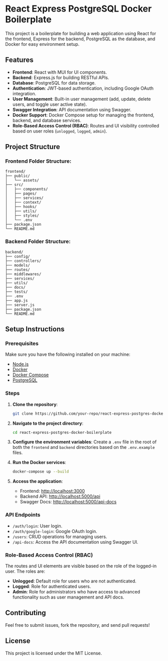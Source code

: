 
# React Express PostgreSQL Docker Boilerplate

This project is a boilerplate for building a web application using React for the frontend, Express for the backend, PostgreSQL as the database, and Docker for easy environment setup.

## Features

- **Frontend**: React with MUI for UI components.
- **Backend**: Express.js for building RESTful APIs.
- **Database**: PostgreSQL for data storage.
- **Authentication**: JWT-based authentication, including Google OAuth integration.
- **User Management**: Built-in user management (add, update, delete users, and toggle user active state).
- **Swagger Integration**: API documentation using Swagger.
- **Docker Support**: Docker Compose setup for managing the frontend, backend, and database services.
- **Role-Based Access Control (RBAC)**: Routes and UI visibility controlled based on user roles (`unlogged`, `logged`, `admin`).

## Project Structure

### Frontend Folder Structure:
```
frontend/
├── public/
│   └── assets/
├── src/
│   ├── components/
│   ├── pages/
│   ├── services/
│   ├── context/
│   ├── hooks/
│   ├── utils/
│   ├── styles/
│   └── .env
├── package.json
└── README.md
```

### Backend Folder Structure:
```
backend/
├── config/
├── controllers/
├── models/
├── routes/
├── middlewares/
├── services/
├── utils/
├── docs/
├── tests/
├── .env
├── app.js
├── server.js
├── package.json
└── README.md
```

## Setup Instructions

### Prerequisites

Make sure you have the following installed on your machine:

- [Node.js](https://nodejs.org/)
- [Docker](https://www.docker.com/)
- [Docker Compose](https://docs.docker.com/compose/)
- [PostgreSQL](https://www.postgresql.org/)

### Steps

1. **Clone the repository**:
    ```bash
    git clone https://github.com/your-repo/react-express-postgres-docker-boilerplate.git
    ```

2. **Navigate to the project directory**:
    ```bash
    cd react-express-postgres-docker-boilerplate
    ```

3. **Configure the environment variables**:
    Create a `.env` file in the root of both the `frontend` and `backend` directories based on the `.env.example` files.

4. **Run the Docker services**:
    ```bash
    docker-compose up --build
    ```

5. **Access the application**:
    - Frontend: [http://localhost:3000](http://localhost:3000)
    - Backend API: [http://localhost:5000/api](http://localhost:5000/api)
    - Swagger Docs: [http://localhost:5000/api-docs](http://localhost:5000/api-docs)

### API Endpoints

- `/auth/login`: User login.
- `/auth/google-login`: Google OAuth login.
- `/users`: CRUD operations for managing users.
- `/api-docs`: Access the API documentation using Swagger UI.

### Role-Based Access Control (RBAC)

The routes and UI elements are visible based on the role of the logged-in user. The roles are:

- **Unlogged**: Default role for users who are not authenticated.
- **Logged**: Role for authenticated users.
- **Admin**: Role for administrators who have access to advanced functionality such as user management and API docs.

## Contributing

Feel free to submit issues, fork the repository, and send pull requests!

## License

This project is licensed under the MIT License.

